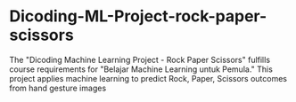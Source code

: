 # Dicoding-ML-Project-rock-paper-scissors
The "Dicoding Machine Learning Project - Rock Paper Scissors" fulfills course requirements for "Belajar Machine Learning untuk Pemula." This project applies machine learning to predict Rock, Paper, Scissors outcomes from hand gesture images
